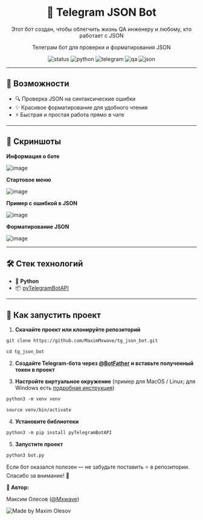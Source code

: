 <h1 align="center">🤖 Telegram JSON Bot</h1>

<p align="center">
Этот бот создан, чтобы облегчить жизнь QA инженеру и любому, кто работает с JSON  
</p>

<p align="center">
Телеграм бот для проверки и форматирования JSON
  
</p>

<p align="center">
  <img src="https://img.shields.io/badge/status-active-brightgreen" alt="status" />
  <img src="https://img.shields.io/badge/python-3.9+-blue" alt="python" />
  <img src="https://img.shields.io/badge/Telegram-Bot-blue?logo=telegram" alt="telegram" />
  <img src="https://img.shields.io/badge/QA-friendly-orange" alt="qa" />
  <img src="https://img.shields.io/badge/JSON-helper-lightgrey" alt="json" />
</p>


---

## 🎯 Возможности

- 🔍 Проверка JSON на синтаксические ошибки  
- ✨ Красивое форматирование для удобного чтения  
- ⚡ Быстрая и простая работа прямо в чате  

---

## 📸 Скриншоты

**Информация о боте**

![image](https://raw.githubusercontent.com/MaximOlesov/tg_json_bot/refs/heads/main/screenshots/info.png)

**Стартовое меню**

![image](https://raw.githubusercontent.com/MaximOlesov/tg_json_bot/refs/heads/main/screenshots/start_menu.png)

**Пример с ошибкой в JSON**

![image](https://raw.githubusercontent.com/MaximOlesov/tg_json_bot/refs/heads/main/screenshots/syntax.png)

**Форматирование JSON**

![image](https://raw.githubusercontent.com/MaximOlesov/tg_json_bot/refs/heads/main/screenshots/Formatting.png)

---

## 🛠 Стек технологий

- 🐍 **Python**  
- 📦 [pyTelegramBotAPI](https://pypi.org/project/pyTelegramBotAPI/)  

---

## 🚀 Как запустить проект

1. **Скачайте проект или клонируйте репозиторий**  
``` markdown
git clone https://github.com/MaximMxwave/tg_json_bot.git
```

``` markdown
cd tg_json_bot
```

2. **Создайте Telegram-бота через [@BotFather](https://t.me/BotFather) и вставьте полученный токен в проект**

3. **Настройте виртуальное окружение** (пример для MacOS / Linux; для Windows есть [подробная инструкция](https://realpython.com/python-virtual-environments-a-primer/#create-it))
``` markdown
python3 -m venv venv
```

``` markdown
source venv/bin/activate
```

4. **Установите библиотеки**
``` markdown
python3 -m pip install pyTelegramBotAPI
```
5. **Запустите проект**
``` markdown
python3 bot.py
```

Если бот оказался полезен — не забудьте поставить ⭐ в репозитории. Спасибо за внимание! 🙌

**👤 Автор:**

Максим Олесов ([@Mxwave](https://t.me/Mxwave))

<p align="left">
  <img src="https://img.shields.io/badge/Made%20by-Maxim%20Olesov-blue?style=for-the-badge&logo=github" alt="Made by Maxim Olesov" />
</p>
